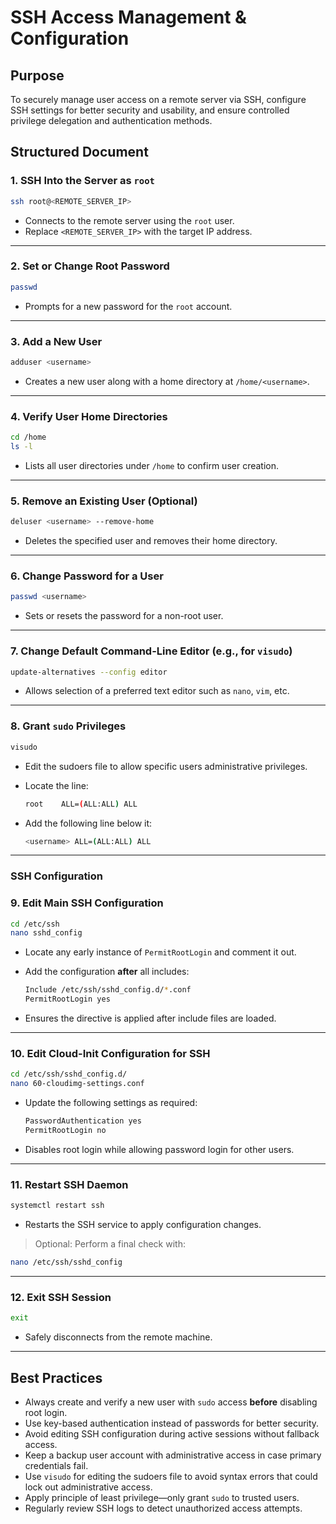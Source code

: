 # SSH Access Management & Configuration

## Purpose

To securely manage user access on a remote server via SSH, configure SSH settings for better security and usability, and ensure controlled privilege delegation and authentication methods.

## Structured Document

### 1. SSH Into the Server as `root`

```bash
ssh root@<REMOTE_SERVER_IP>
```

* Connects to the remote server using the `root` user.
* Replace `<REMOTE_SERVER_IP>` with the target IP address.

---

### 2. Set or Change Root Password

```bash
passwd
```

* Prompts for a new password for the `root` account.

---

### 3. Add a New User

```bash
adduser <username>
```

* Creates a new user along with a home directory at `/home/<username>`.

---

### 4. Verify User Home Directories

```bash
cd /home
ls -l
```

* Lists all user directories under `/home` to confirm user creation.

---

### 5. Remove an Existing User (Optional)

```bash
deluser <username> --remove-home
```

* Deletes the specified user and removes their home directory.

---

### 6. Change Password for a User

```bash
passwd <username>
```

* Sets or resets the password for a non-root user.

---

### 7. Change Default Command-Line Editor (e.g., for `visudo`)

```bash
update-alternatives --config editor
```

* Allows selection of a preferred text editor such as `nano`, `vim`, etc.

---

### 8. Grant `sudo` Privileges

```bash
visudo
```

* Edit the sudoers file to allow specific users administrative privileges.

* Locate the line:

  ```bash
  root    ALL=(ALL:ALL) ALL
  ```

* Add the following line below it:

  ```bash
  <username> ALL=(ALL:ALL) ALL
  ```

---

### SSH Configuration

### 9. Edit Main SSH Configuration

```bash
cd /etc/ssh
nano sshd_config
```

* Locate any early instance of `PermitRootLogin` and comment it out.

* Add the configuration **after** all includes:

  ```bash
  Include /etc/ssh/sshd_config.d/*.conf
  PermitRootLogin yes
  ```

* Ensures the directive is applied after include files are loaded.

---

### 10. Edit Cloud-Init Configuration for SSH

```bash
cd /etc/ssh/sshd_config.d/
nano 60-cloudimg-settings.conf
```

* Update the following settings as required:

  ```bash
  PasswordAuthentication yes
  PermitRootLogin no
  ```

* Disables root login while allowing password login for other users.

---

### 11. Restart SSH Daemon

```bash
systemctl restart ssh
```

* Restarts the SSH service to apply configuration changes.

> Optional: Perform a final check with:

```bash
nano /etc/ssh/sshd_config
```

---

### 12. Exit SSH Session

```bash
exit
```

* Safely disconnects from the remote machine.

---

## Best Practices

* Always create and verify a new user with `sudo` access **before** disabling root login.
* Use key-based authentication instead of passwords for better security.
* Avoid editing SSH configuration during active sessions without fallback access.
* Keep a backup user account with administrative access in case primary credentials fail.
* Use `visudo` for editing the sudoers file to avoid syntax errors that could lock out administrative access.
* Apply principle of least privilege—only grant `sudo` to trusted users.
* Regularly review SSH logs to detect unauthorized access attempts.
